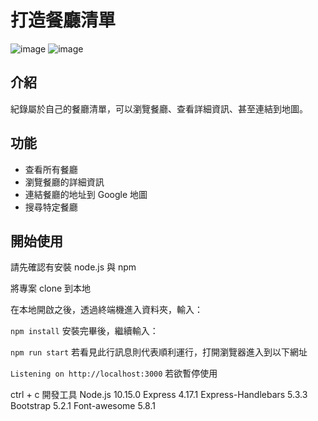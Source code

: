 # **打造餐廳清單**

![image](https://github.com/LeoChiang0917/restaurant_list/assets/132338192/153fded9-73cc-4c02-91c8-5b794e3518bc)
![image](https://github.com/LeoChiang0917/restaurant_list/assets/132338192/e104c372-9be7-46a1-a433-fe6d514b080c)

## 介紹
紀錄屬於自己的餐廳清單，可以瀏覽餐廳、查看詳細資訊、甚至連結到地圖。

## 功能
* 查看所有餐廳
* 瀏覽餐廳的詳細資訊
* 連結餐廳的地址到 Google 地圖
* 搜尋特定餐廳

## 開始使用
請先確認有安裝 node.js 與 npm

將專案 clone 到本地

在本地開啟之後，透過終端機進入資料夾，輸入：

`npm install`
安裝完畢後，繼續輸入：

`npm run start`
若看見此行訊息則代表順利運行，打開瀏覽器進入到以下網址

`Listening on http://localhost:3000`
若欲暫停使用

ctrl + c
開發工具
Node.js 10.15.0
Express 4.17.1
Express-Handlebars 5.3.3
Bootstrap 5.2.1
Font-awesome 5.8.1
